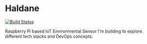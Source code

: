 # Haldane
[![Build Status](https://drone.jtbarclay.dev/api/badges/jtbarclay/Haldane/status.svg)](https://drone.jtbarclay.dev/jtbarclay/Haldane)

Raspberry Pi based IoT Environmental Sensor I'm building to explore different tech stacks and DevOps concepts.

